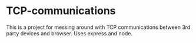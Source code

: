 # TCP-communications
This is a project for messing around with TCP communications between 3rd party devices and browser. Uses express and node.
